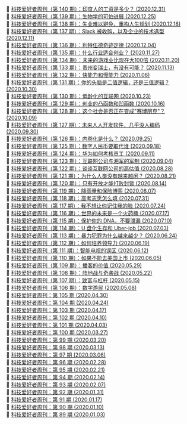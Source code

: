 ##   
🎉  [科技爱好者周刊（第 140 期）：印度人的工资是多少？  (2020.12.31)](https://www.ruanyifeng.com/blog/2020/12/weekly-issue-140.html)  
🎉  [科技爱好者周刊（第 139 期）：生物学的可怕进展  (2020.12.25)](https://www.ruanyifeng.com/blog/2020/12/weekly-issue-139.html)  
🎉  [科技爱好者周刊（第 138 期）：失业难以避免，重构人生规划  (2020.12.18)](https://www.ruanyifeng.com/blog/2020/12/weekly-issue-138.html)  
🎉  [科技爱好者周刊（第 137 期）：Slack 被收购，以及企业的技术选型  (2020.12.11)](https://www.ruanyifeng.com/blog/2020/12/weekly-issue-137.html)  
🎉  [科技爱好者周刊（第 136 期）：利特伍德奇迹定律  (2020.12.04)](https://www.ruanyifeng.com/blog/2020/12/weekly-issue-136.html)  
🎉  [科技爱好者周刊（第 135 期）：什么行业适合创业？  (2020.11.27)](https://www.ruanyifeng.com/blog/2020/11/weekly-issue-135.html)  
🎉  [科技爱好者周刊（第 134 期）：未来的游戏业比现在大100倍  (2020.11.20)](https://www.ruanyifeng.com/blog/2020/11/weekly-issue-134.html)  
🎉  [科技爱好者周刊（第 133 期）：贵州变瑞士，有没有可能？  (2020.11.13)](https://www.ruanyifeng.com/blog/2020/11/weekly-issue-133.html)  
🎉  [科技爱好者周刊（第 132 期）：快能力和慢能力  (2020.11.06)](https://www.ruanyifeng.com/blog/2020/11/weekly-issue-132.html)  
🎉  [科技爱好者周刊（第 131 期）：你的头脑是二值逻辑，还是三值逻辑？  (2020.10.30)](https://www.ruanyifeng.com/blog/2020/10/weekly-issue-131.html)  
🎉  [科技爱好者周刊（第 130 期）：低龄化的互联网  (2020.10.23)](https://www.ruanyifeng.com/blog/2020/10/weekly-issue-130.html)  
🎉  [科技爱好者周刊（第 129 期）：创业的凸函数和凹函数  (2020.10.16)](https://www.ruanyifeng.com/blog/2020/10/weekly-issue-129.html)  
🎉  [科技爱好者周刊（第 128 期）：这个社会是否正在变成"赛博朋克"？  (2020.10.09)](https://www.ruanyifeng.com/blog/2020/10/weekly-issue-128.html)  
🎉  [科技爱好者周刊（第 127 期）：未来人人开发软件，几乎没人编码  (2020.09.30)](https://www.ruanyifeng.com/blog/2020/09/weekly-issue-127.html)  
🎉  [科技爱好者周刊（第 126 期）：内卷化是什么？  (2020.09.25)](https://www.ruanyifeng.com/blog/2020/09/weekly-issue-126.html)  
🎉  [科技爱好者周刊（第 125 期）：数字人民币要取代谁  (2020.09.18)](https://www.ruanyifeng.com/blog/2020/09/weekly-issue-125.html)  
🎉  [科技爱好者周刊（第 124 期）：华为如何考核员工  (2020.09.11)](https://www.ruanyifeng.com/blog/2020/09/weekly-issue-124.html)  
🎉  [科技爱好者周刊（第 123 期）：互联网公司与湘军的军制  (2020.09.04)](https://www.ruanyifeng.com/blog/2020/09/weekly-issue-123.html)  
🎉  [科技爱好者周刊（第 122 期）：谈谈互联网公司的高估值  (2020.08.28)](https://www.ruanyifeng.com/blog/2020/08/weekly-issue-122.html)  
🎉  [科技爱好者周刊（第 121 期）：为什么人类没有越来越闲？  (2020.08.21)](https://www.ruanyifeng.com/blog/2020/08/weekly-issue-121.html)  
🎉  [科技爱好者周刊（第 120 期）：只有开放才能打败封锁  (2020.08.14)](https://www.ruanyifeng.com/blog/2020/08/weekly-issue-120.html)  
🎉  [科技爱好者周刊（第 119 期）：降雨量和保险博弈   (2020.08.07)](https://www.ruanyifeng.com/blog/2020/08/weekly-issue-119.html)  
🎉  [科技爱好者周刊（第 118 期）：高考志愿怎么填  (2020.07.31)](https://www.ruanyifeng.com/blog/2020/07/weekly-issue-118.html)  
🎉  [科技爱好者周刊（第 117 期）：我不想让你记住我的脸  (2020.07.24)](https://www.ruanyifeng.com/blog/2020/07/weekly-issue-117.html)  
🎉  [科技爱好者周刊（第 116 期）：世界的未来是一个火药桶  (2020.07.17)](https://www.ruanyifeng.com/blog/2020/07/weekly-issue-116.html)  
🎉  [科技爱好者周刊（第 115 期）：保护你的 DNA，不要泄漏  (2020.07.10)](https://www.ruanyifeng.com/blog/2020/07/weekly-issue-115.html)  
🎉  [科技爱好者周刊（第 114 期）：U 盘化生存和 Uber-job  (2020.07.03)](https://www.ruanyifeng.com/blog/2020/07/weekly-issue-114.html)  
🎉  [科技爱好者周刊（第 113 期）：暴力犯罪为什么越来越少？  (2020.06.24)](https://www.ruanyifeng.com/blog/2020/06/weekly-issue-113.html)  
🎉  [科技爱好者周刊（第 112 期）：如何培养领导力  (2020.06.19)](https://www.ruanyifeng.com/blog/2020/06/weekly-issue-112.html)  
🎉  [科技爱好者周刊（第 111 期）：智能电视的误区  (2020.06.12)](https://www.ruanyifeng.com/blog/2020/06/weekly-issue-111.html)  
🎉  [科技爱好者周刊（第 110 期）：如果不能去美国上市  (2020.06.05)](https://www.ruanyifeng.com/blog/2020/06/weekly-issue-110.html)  
🎉  [科技爱好者周刊（第 109 期）：播客的价值  (2020.05.29)](https://www.ruanyifeng.com/blog/2020/05/weekly-issue-109.html)  
🎉  [科技爱好者周刊（第 108 期）：阵地战与奇袭战  (2020.05.22)](https://www.ruanyifeng.com/blog/2020/05/weekly-issue-108.html)  
🎉  [科技爱好者周刊（第 107 期）：致富与杠杆  (2020.05.15)](https://www.ruanyifeng.com/blog/2020/05/weekly-issue-107.html)  
🎉  [科技爱好者周刊（第 106 期）：数字游民  (2020.05.08)](https://www.ruanyifeng.com/blog/2020/05/weekly-issue-106.html)  
🎉  [科技爱好者周刊：第 105 期  (2020.04.30)](https://www.ruanyifeng.com/blog/2020/04/weekly-issue-105.html)  
🎉  [科技爱好者周刊：第 104 期  (2020.04.24)](https://www.ruanyifeng.com/blog/2020/04/weekly-issue-104.html)  
🎉  [科技爱好者周刊：第 103 期  (2020.04.17)](https://www.ruanyifeng.com/blog/2020/04/weekly-issue-103.html)  
🎉  [科技爱好者周刊：第 102 期  (2020.04.10)](https://www.ruanyifeng.com/blog/2020/04/weekly-issue-102.html)  
🎉  [科技爱好者周刊：第 101 期  (2020.04.03)](https://www.ruanyifeng.com/blog/2020/04/weekly-issue-101.html)  
🎉  [科技爱好者周刊：第 100 期  (2020.03.27)](https://www.ruanyifeng.com/blog/2020/03/weekly-issue-100.html)  
🎉  [科技爱好者周刊：第 99 期  (2020.03.20)](https://www.ruanyifeng.com/blog/2020/03/weekly-issue-99.html)  
🎉  [科技爱好者周刊：第 98 期  (2020.03.13)](https://www.ruanyifeng.com/blog/2020/03/weekly-issue-98.html)  
🎉  [科技爱好者周刊：第 97 期  (2020.03.06)](https://www.ruanyifeng.com/blog/2020/03/weekly-issue-97.html)  
🎉  [科技爱好者周刊：第 96 期  (2020.02.28)](https://www.ruanyifeng.com/blog/2020/02/weekly-issue-96.html)  
🎉  [科技爱好者周刊：第 95 期  (2020.02.21)](https://www.ruanyifeng.com/blog/2020/02/weekly-issue-95.html)  
🎉  [科技爱好者周刊：第 94 期  (2020.02.14)](https://www.ruanyifeng.com/blog/2020/02/weekly-issue-94.html)  
🎉  [科技爱好者周刊：第 93 期  (2020.02.07)](https://www.ruanyifeng.com/blog/2020/02/weekly-issue-93.html)  
🎉  [科技爱好者周刊：第 92 期  (2020.01.31)](https://www.ruanyifeng.com/blog/2020/01/weekly-issue-92.html)  
🎉  [科技爱好者周刊：第 91 期  (2020.01.17)](https://www.ruanyifeng.com/blog/2020/01/weekly-issue-91.html)  
🎉  [科技爱好者周刊：第 90 期  (2020.01.10)](https://www.ruanyifeng.com/blog/2020/01/weekly-issue-90.html)  
🎉  [科技爱好者周刊：第 89 期  (2020.01.03)](https://www.ruanyifeng.com/blog/2020/01/weekly-issue-89.html)  
